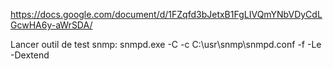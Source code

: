 https://docs.google.com/document/d/1FZqfd3bJetxB1FgLIVQmYNbVDyCdLGcwHA6y-aWrSDA/


Lancer outil de test snmp: snmpd.exe -C -c C:\usr\snmp\snmpd.conf -f -Le -Dextend
